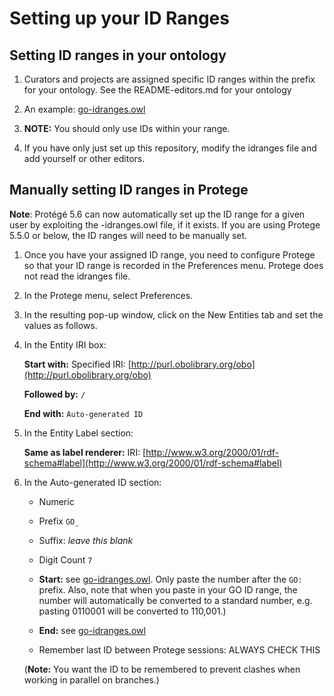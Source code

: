 # Setting up your ID Ranges

## Setting ID ranges in your ontology

1. Curators and projects are assigned specific ID ranges within the prefix for your ontology. See the README-editors.md for your ontology

2. An example: [go-idranges.owl](https://github.com/geneontology/go-ontology/blob/master/src/ontology/go-idranges.owl)

3. **NOTE:** You should only use IDs within your range.

4. If you have only just set up this repository, modify the idranges file and add yourself or other editors.

## Manually setting ID ranges in Protege

**Note**: Protégé 5.6 can now automatically set up the ID range for a given user by exploiting the -idranges.owl file, if it exists. If you are using Protege 5.5.0 or below, the ID ranges will need to be manually set.

1. Once you have your assigned ID range, you need to configure Protege so that your ID range is recorded in the Preferences menu. Protege does not read the idranges file.

2. In the Protege menu, select Preferences.

3. In the resulting pop-up window, click on the New Entities tab and set the values as follows.

4. In the Entity IRI box:

   **Start with:** Specified IRI: [http://purl.obolibrary.org/obo](http://purl.obolibrary.org/obo)

   **Followed by:** `/`

   **End with:** `Auto-generated ID`

5. In the Entity Label section:

   **Same as label renderer:** IRI: [http://www.w3.org/2000/01/rdf-schema#label](http://www.w3.org/2000/01/rdf-schema#label)

6. In the Auto-generated ID section:

   - Numeric

   - Prefix `GO_`

   - Suffix: _leave this blank_

   - Digit Count `7`

   - **Start:** see [go-idranges.owl](https://github.com/geneontology/go-ontology/blob/master/src/ontology/go-idranges.owl). Only paste the number after the `GO:` prefix. Also, note that when you paste in your GO ID range, the number will automatically be converted to a standard number, e.g. pasting 0110001 will be converted to 110,001.)

   - **End:** see [go-idranges.owl](https://github.com/geneontology/go-ontology/blob/master/src/ontology/go-idranges.owl)

   - Remember last ID between Protege sessions: ALWAYS CHECK THIS

   (**Note:** You want the ID to be remembered to prevent clashes when working in parallel on branches.)
